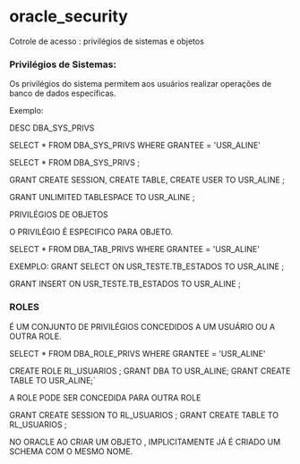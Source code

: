 # oracle_security
Cotrole de acesso : privilégios de sistemas e objetos


### Privilégios de Sistemas:
Os privilégios do sistema permitem aos usuários realizar operações de banco de dados específicas.

Exemplo:

DESC DBA_SYS_PRIVS

SELECT *
FROM DBA_SYS_PRIVS
WHERE GRANTEE = 'USR_ALINE'

SELECT *
FROM DBA_SYS_PRIVS ;

  

GRANT CREATE SESSION, CREATE TABLE, CREATE USER TO USR_ALINE ;

GRANT UNLIMITED TABLESPACE TO USR_ALINE ;


PRIVILÉGIOS DE OBJETOS

O PRIVILÉGIO É ESPECIFICO PARA OBJETO.

SELECT  *
 FROM DBA_TAB_PRIVS 
   WHERE GRANTEE = 'USR_ALINE' 

EXEMPLO:
 GRANT SELECT ON USR_TESTE.TB_ESTADOS TO USR_ALINE ;

GRANT INSERT ON USR_TESTE.TB_ESTADOS TO USR_ALINE ;

### ROLES
É UM CONJUNTO DE PRIVILÉGIOS CONCEDIDOS A UM USUÁRIO OU A OUTRA ROLE.

SELECT  *
 FROM DBA_ROLE_PRIVS 
   WHERE GRANTEE = 'USR_ALINE' 

CREATE ROLE RL_USUARIOS ;
 GRANT DBA TO USR_ALINE; GRANT CREATE TABLE TO USR_ALINE;`

A ROLE PODE SER CONCEDIDA PARA OUTRA ROLE

GRANT CREATE SESSION TO RL_USUARIOS ;
GRANT CREATE TABLE TO RL_USUARIOS ;

NO ORACLE AO CRIAR UM OBJETO , IMPLICITAMENTE JÁ É CRIADO UM SCHEMA COM O MESMO NOME.

